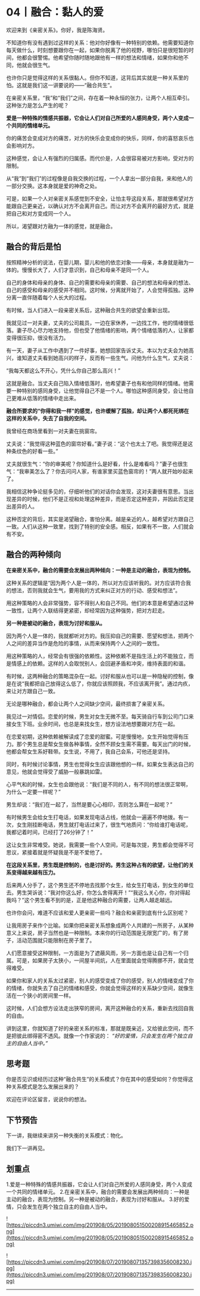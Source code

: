 # 04丨融合：黏人的爱

欢迎来到《亲密关系》。你好，我是陈海贤。

不知道你有没有遇到过这样的关系：他对你好像有一种特别的依赖。他需要知道你每天做什么，时刻想要跟你在一起，如果你脱离了他的视野，哪怕只是很短暂的时间，他都会很警惕。他希望你随时随地跟他有一样的想法和情绪，如果你和他不同，他就会很生气。

也许你只是觉得这样的关系很黏人。但你不知道，这背后其实就是一种关系里的怕。这就是我们这一讲要说的——“融合共生”。

在亲密关系里，“我”和“我们”之间，存在着一种永恒的张力，让两个人相互牵引。这种张力是怎么产生的呢？

 **爱是一种特殊的情感共振器，它会让人们对自己所爱的人感同身受，两个人变成一个共同的情绪单元。**

你的痛苦会变成对方的痛苦，对方的快乐会变成你的快乐，同样，你的喜怒哀乐也会影响对方。

这种感觉，会让人有强烈的归属感。而代价是，人会很容易被对方影响，受对方的限制。

从“我”到“我们”的过程像是自我交换的过程，一个人拿出一部分自我，来和他人的一部分交换。这本身就是爱的神奇之处。

可是，如果一个人对亲密关系感觉到不安全，让怕主导这段关系，那就很希望对方能跟自己更亲近，以确认对方不会离开自己。而让对方不会离开的最好方式，就是把自己和对方变成同一个人。

所以，渴望跟对方融为一体的感觉，就是融合。

## 融合的背后是怕

按照精神分析的说法，在婴儿期，婴儿和他的依恋对象——母亲，本身就是融为一体的。慢慢长大了，人们才意识到，自己和母亲不是同一个人。

自己的身体和母亲的身体、自己的需要和母亲的需要、自己的想法和母亲的想法、自己的感受和母亲的感受并不相同。这时候，分离就开始了，人会觉得孤独。这种分离一直伴随着每个人长大的过程。

有时候，当人们进入一段亲密关系后，这种融合共生的欲望会重新出现。

我就见过一对夫妻，丈夫的公司裁员，一边在家休养，一边找工作，他的情绪很低落。妻子尽心尽力地支持他，但也受了他情绪的影响，两个情绪低落的人，让家都变得很压抑，很没有活力。

有一天，妻子从工作中遇到了一件好事，她想回家告诉丈夫。本以为丈夫会为她高兴，谁知道丈夫看到她高兴的样子，反而有一些生气。问他为什么生气，丈夫说：

“我每天都这么不开心，凭什么你自己那么高兴！”

这就是融合。当丈夫自己陷入情绪低落时，他希望妻子也有和他同样的情绪。他需要一种特别的感同身受，让他觉得自己不是一个人。哪怕这种感同身受，会让他自己更难从低落的情绪中走出来。

 **融合所要求的“你得和我一样”的感觉，也许缓解了孤独，却让两个人都死死绑在这样的关系中，失去了自我的空间。**

我曾经在商场里看到一对夫妻在挑窗帘。

丈夫说：“我觉得这种蓝色的窗帘好看。”妻子说：“这个也太土了吧。我觉得还是这种条纹色的好看一些。”

丈夫就很生气：“你的审美呢？你知道什么是好看，什么是难看吗？”妻子也很生气：“我审美怎么了？你去问问人家，有谁家里买蓝色窗帘的！”两人就开始吵起来了。

我相信这种争论挺多见的，仔细听他们的对话你会发现，这对夫妻很有意思。当出现差异的时候，他们不是正视和处理这种差异，而是否定这种差异，并因此否定提出差异的人。

这种否定的背后，其实是渴望融合，害怕分离。越是亲近的人，越希望对方跟自己一致。人们从这种一致里，找到了特别的安全感。相反，如果有不一致，人们就会有不安。

## 融合的两种倾向

 **在亲密关系中，融合的需要会发展出两种倾向：一种是主动的融合，表现为控制。**

这种关系的逻辑是“因为两个人是一体的，所以对方应该听我的。对方应该符合我的想法，否则我就会生气，要用我的方式来纠正对方的行动、感受和想法”。

用这种策略的人会非常强势，容不得别人和自己不同。他们的本意是希望通过这种一致性，让两个人联结得更紧密，却经常因为这种强势，把对方赶走。

 **另一种是被动的融合，表现为讨好和服从。**

因为两个人是一体的，我就都听对方的。我压抑自己的需要、愿望和想法，把两个人之间的差异当作是危险的事情，从而来保持两个人之间的一致性。

用这种策略的人，经常会有很强的依赖性。这种依赖不是指生活上的不能独立，而是情感上的依赖。这样的人会取悦别人，会回避矛盾和冲突，维持表面的和谐。

有时候，这两种融合的策略混杂在一起。讨好和服从也可以是一种隐秘的控制，像是在说“我都把自己放得这么低了，你就应该照顾我，不应该离开我”。通过内疚，来让对方跟自己一致。

无论是哪种融合，都会让两个人之间缺少空间，最终损害了亲密关系。

我见过一对情侣。恋爱的时候，男生对女生无微不至。每天骑自行车到公司门口来接女生下班。业余时间，也总是来找女生，想方设法地想要跟对方在一起。

在恋爱初期，这种依赖被解读成了恋爱的甜蜜。可是慢慢地，女生开始觉得有压力。那个男生总是帮女生做各种事情，全然不顾女生需不需要。每天出门的时候，他都会帮女生系好鞋带。女生说，不用了，我自己会系，可他还是坚持。

同时，有时候讨论事情，男生也觉得女生应该跟他想的一样。如果女生表达自己的意见，他就会觉得受了威胁一般暴跳如雷。

心平气和的时候，女生也会跟他说：“我们是不同的人，有不同的想法很正常啊，为什么一定要一样呢？”

男生却说：“我们在一起了，当然是要心心相印，否则怎么算在一起呢？”

有时候男生会给女生打电话，如果发现电话占线，他就会一遍遍不停地拨。有一次，女生刚挂断电话，男生就打电话过来了，很生气地质问：“你给谁打电话呢，我都记着时间，已经打了26分钟了！”

这让女生非常难受。她说，我需要一些个人空间，可是每次提，男生都会觉得不可思议，紧接着就是怀疑我是不是不爱他了。

 **在这段关系里，男生既是控制的，也是讨好的。男生这种占有的欲望，让他们的关系变得越来越有压力。**

后来两人分手了，这个男生还不停地去找那个女生，给女生打电话，到女生的单位去。男生哭诉说：“我对你这么好，你怎么舍得离开！”“我这么关心你，你对得起我吗？”这个男生看不到的是，正是他这种融合的需要，让两人越走越远。

也许你会问，难道不应该和爱人更亲密一些吗？融合和亲密到底有什么区别呢？

让我用房子来作个比喻。如果你把亲密关系想象成两个人共建的一所房子，从某种意义上来说，房子当然也是一种限制。本来你的行动范围是无限宽广的，有了房子，活动范围就只能限制在房子里了。

人们愿意接受这种限制，一方面是为了遮蔽风雨，另一方面也是让自己有一个归属。可是，如果房子太狭小，一间屋半间炕，人在里面就会觉得腾挪不开，就会觉得难受。

如果你和家人的关系太过紧密，别人的感受变成了你的感受，别人的情绪变成了你的情绪，你就失去了自己的情绪和感受，你就会觉得这样的关系缺少空间，就像生活在一个狭小的房间里一样。

这时候，人们会想方设法走出狭窄的房间，离开这种融合的关系，重新去找回自我的自由。

讲到这里，你就知道了好的亲密关系的标准，那就是既亲近，又给彼此空间，而不是把彼此绑得密不透风。就像一个作家说的： *“好的爱情，只会发生在两个独立自主的自由人当中。”*

## 思考题

你是否见识或经历过这种“融合共生”的关系模式？你在其中的感受如何？你觉得这种关系模式是怎么发展出来的？

欢迎在评论区留言，说说你的想法。

## 下节预告

下一讲，我继续来讲另一种失衡的关系模式：物化。

我们下一讲再见。

## 划重点

1.爱是一种特殊的情感共振器，它会让人们对自己所爱的人感同身受，两个人变成一个共同的情绪单元。
2.在亲密关系中，融合的需要会发展出两种倾向：一种是主动的融合，表现为控制。另一种是被动的融合，表现为讨好和服从。
3.好的爱情，只会发生在两个独立自主的自由人当中。

![https://piccdn3.umiwi.com/img/201908/05/201908051500208915465852.png](https://piccdn3.umiwi.com/img/201908/05/201908051500208915465852.png)

![https://piccdn3.umiwi.com/img/201908/07/201908071357398356008230.jpg](https://piccdn3.umiwi.com/img/201908/07/201908071357398356008230.jpg)

---
